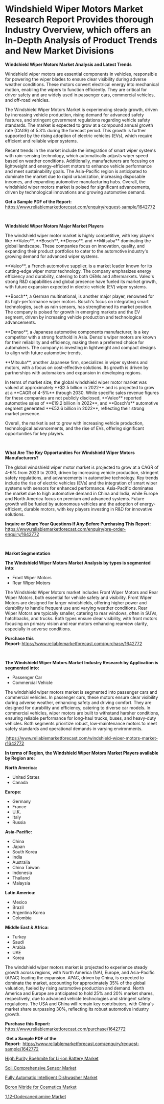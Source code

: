 <p><h1>Windshield Wiper Motors Market Research Report Provides thorough Industry Overview, which offers an In-Depth Analysis of Product Trends and New Market Divisions</h1></p><p><strong>Windshield Wiper Motors Market Analysis and Latest Trends</strong></p>
<p><p>Windshield wiper motors are essential components in vehicles, responsible for powering the wiper blades to ensure clear visibility during adverse weather conditions. These motors convert electrical energy into mechanical motion, enabling the wipers to function efficiently. They are critical for driver safety and are widely used in passenger cars, commercial vehicles, and off-road vehicles.</p><p>The Windshield Wiper Motors Market is experiencing steady growth, driven by increasing vehicle production, rising demand for advanced safety features, and stringent government regulations regarding vehicle safety standards. The market is expected to grow at a compound annual growth rate (CAGR) of 5.3% during the forecast period. This growth is further supported by the rising adoption of electric vehicles (EVs), which require efficient and reliable wiper systems.</p><p>Recent trends in the market include the integration of smart wiper systems with rain-sensing technology, which automatically adjusts wiper speed based on weather conditions. Additionally, manufacturers are focusing on lightweight and energy-efficient motors to enhance vehicle performance and meet sustainability goals. The Asia-Pacific region is anticipated to dominate the market due to rapid urbanization, increasing disposable incomes, and expanding automotive manufacturing hubs. Overall, the windshield wiper motors market is poised for significant advancements, driven by technological innovations and growing automotive demand.</p></p>
<p><strong>Get a Sample PDF of the Report:&nbsp;</strong> <a href="https://www.reliablemarketforecast.com/enquiry/request-sample/1642772?utm_campaign=1832&utm_medium=2&utm_source=Github&utm_content=ia&utm_term=22012025&utm_id=windshield-wiper-motors">https://www.reliablemarketforecast.com/enquiry/request-sample/1642772</a></p>
<p>&nbsp;</p>
<p><strong>Windshield Wiper Motors Major Market Players</strong></p>
<p><p>The windshield wiper motor market is highly competitive, with key players like **Valeo**, **Bosch**, **Denso**, and **Mitsuba** dominating the global landscape. These companies focus on innovation, quality, and expanding their product portfolios to cater to the automotive industry's growing demand for advanced wiper systems.</p><p>**Valeo**, a French automotive supplier, is a market leader known for its cutting-edge wiper motor technology. The company emphasizes energy efficiency and durability, catering to both OEMs and aftermarkets. Valeo's strong R&D capabilities and global presence have fueled its market growth, with future expansion expected in electric vehicle (EV) wiper systems.</p><p>**Bosch**, a German multinational, is another major player, renowned for its high-performance wiper motors. Bosch's focus on integrating smart technologies, such as rain sensors, has strengthened its market position. The company is poised for growth in emerging markets and the EV segment, driven by increasing vehicle production and technological advancements.</p><p>**Denso**, a Japanese automotive components manufacturer, is a key competitor with a strong foothold in Asia. Denso's wiper motors are known for their reliability and efficiency, making them a preferred choice for automakers. The company is investing in lightweight and compact designs to align with future automotive trends.</p><p>**Mitsuba**, another Japanese firm, specializes in wiper systems and motors, with a focus on cost-effective solutions. Its growth is driven by partnerships with automakers and expansion in developing regions.</p><p>In terms of market size, the global windshield wiper motor market was valued at approximately **$2.5 billion in 2022** and is projected to grow at a **CAGR of 4-5%** through 2030. While specific sales revenue figures for these companies are not publicly disclosed, **Valeo** reported automotive sales of **€19.2 billion in 2022**, and **Bosch's** automotive segment generated **€52.6 billion in 2022**, reflecting their strong market presence.</p><p>Overall, the market is set to grow with increasing vehicle production, technological advancements, and the rise of EVs, offering significant opportunities for key players.</p></p>
<p>&nbsp;</p>
<p><strong>What Are The Key Opportunities For Windshield Wiper Motors Manufacturers?</strong></p>
<p><p>The global windshield wiper motor market is projected to grow at a CAGR of 4-6% from 2023 to 2030, driven by increasing vehicle production, stringent safety regulations, and advancements in automotive technology. Key trends include the rise of electric vehicles (EVs) and the integration of smart wiper systems with sensors for enhanced performance. Asia-Pacific dominates the market due to high automotive demand in China and India, while Europe and North America focus on premium and advanced systems. Future growth will be fueled by autonomous vehicles and the adoption of energy-efficient, durable motors, with key players investing in R&D for innovative solutions.</p></p>
<p><strong>Inquire or Share Your Questions If Any Before Purchasing This Report:</strong> <a href="https://www.reliablemarketforecast.com/enquiry/pre-order-enquiry/1642772?utm_campaign=1832&utm_medium=2&utm_source=Github&utm_content=ia&utm_term=22012025&utm_id=windshield-wiper-motors">https://www.reliablemarketforecast.com/enquiry/pre-order-enquiry/1642772</a></p>
<p>&nbsp;</p>
<p><strong>Market Segmentation</strong></p>
<p><strong>The Windshield Wiper Motors Market Analysis by types is segmented into:</strong></p>
<p><ul><li>Front Wiper Motors</li><li>Rear Wiper Motors</li></ul></p>
<p><p>The Windshield Wiper Motors market includes Front Wiper Motors and Rear Wiper Motors, both essential for vehicle safety and visibility. Front Wiper Motors are designed for larger windshields, offering higher power and durability to handle frequent use and varying weather conditions. Rear Wiper Motors are typically smaller, catering to rear windows, often in SUVs, hatchbacks, and trucks. Both types ensure clear visibility, with front motors focusing on primary vision and rear motors enhancing rearview clarity, especially in adverse conditions.</p></p>
<p><strong>Purchase this Report:&nbsp;</strong><a href="https://www.reliablemarketforecast.com/purchase/1642772?utm_campaign=1832&utm_medium=2&utm_source=Github&utm_content=ia&utm_term=22012025&utm_id=windshield-wiper-motors">https://www.reliablemarketforecast.com/purchase/1642772</a></p>
<p>&nbsp;</p>
<p><strong>The Windshield Wiper Motors Market Industry Research by Application is segmented into:</strong></p>
<p><ul><li>Passenger Car</li><li>Commercial Vehicle</li></ul></p>
<p><p>The windshield wiper motors market is segmented into passenger cars and commercial vehicles. In passenger cars, these motors ensure clear visibility during adverse weather, enhancing safety and driving comfort. They are designed for durability and efficiency, catering to diverse car models. In commercial vehicles, wiper motors are built to withstand harsher conditions, ensuring reliable performance for long-haul trucks, buses, and heavy-duty vehicles. Both segments prioritize robust, low-maintenance motors to meet safety standards and operational demands in varying environments.</p></p>
<p><a href="https://www.reliablemarketforecast.com/windshield-wiper-motors-market-r1642772?utm_campaign=1832&utm_medium=2&utm_source=Github&utm_content=ia&utm_term=22012025&utm_id=windshield-wiper-motors">&nbsp;https://www.reliablemarketforecast.com/windshield-wiper-motors-market-r1642772</a></p>
<p><strong>In terms of Region, the Windshield Wiper Motors Market Players available by Region are:</strong></p>
<p>
    <p> <strong> North America: </strong>
        <ul>
            <li>United States</li>
            <li>Canada</li>
        </ul>
        </p> 
    <p> <strong> Europe: </strong>
        <ul>
            <li>Germany</li>
            <li>France</li>
            <li>U.K.</li>
            <li>Italy</li>
            <li>Russia</li>
        </ul>
        </p> 
    <p> <strong> Asia-Pacific: </strong>
        <ul>
            <li>China</li>
            <li>Japan</li>
            <li>South Korea</li>
            <li>India</li>
            <li>Australia</li>
            <li>China Taiwan</li>
            <li>Indonesia</li>
            <li>Thailand</li>
            <li>Malaysia</li>
        </ul>
        </p> 
    <p> <strong> Latin America: </strong>
        <ul>
            <li>Mexico</li>
            <li>Brazil</li>
            <li>Argentina Korea</li>
            <li>Colombia</li>
        </ul>
        </p> 
    <p> <strong> Middle East & Africa: </strong>
        <ul>
            <li>Turkey</li>
            <li>Saudi</li>
            <li>Arabia</li>
            <li>UAE</li>
            <li>Korea</li>
        </ul>
    </p>
    </p>
<p><p>The windshield wiper motors market is projected to experience steady growth across regions, with North America (NA), Europe, and Asia-Pacific (APAC) leading the expansion. APAC, driven by China, is expected to dominate the market, accounting for approximately 35% of the global valuation, fueled by rising automotive production and demand. North America and Europe are anticipated to hold 25% and 20% market shares, respectively, due to advanced vehicle technologies and stringent safety regulations. The USA and China will remain key contributors, with China's market share surpassing 30%, reflecting its robust automotive industry growth.</p></p>
<p><strong>Purchase this Report: </strong><a href="https://www.reliablemarketforecast.com/purchase/1642772?utm_campaign=1832&utm_medium=2&utm_source=Github&utm_content=ia&utm_term=22012025&utm_id=windshield-wiper-motors">https://www.reliablemarketforecast.com/purchase/1642772</a></p>
<p>&nbsp;<strong>Get a Sample PDF of the Report:&nbsp;&nbsp;</strong><a href="https://www.reliablemarketforecast.com/enquiry/request-sample/1642772?utm_campaign=1832&utm_medium=2&utm_source=Github&utm_content=ia&utm_term=22012025&utm_id=windshield-wiper-motors">https://www.reliablemarketforecast.com/enquiry/request-sample/1642772</a></p>
<p><strong></strong></p>
<p><p><a href="https://www.linkedin.com/pulse/key-trends-driving-high-purity-boehmite-li-ion-battery-market-zw0ie?utm_campaign=1832&utm_medium=2&utm_source=Github&utm_content=ia&utm_term=22012025&utm_id=windshield-wiper-motors">High Purity Boehmite for Li-ion Battery Market</a></p><p><a href="https://www.linkedin.com/pulse/soil-comprehensive-sensor-market-trends-historical-forecast-zdone?utm_campaign=1832&utm_medium=2&utm_source=Github&utm_content=ia&utm_term=22012025&utm_id=windshield-wiper-motors">Soil Comprehensive Sensor Market</a></p><p><a href="https://www.linkedin.com/pulse/qualitative-quantitative-insights-fully-automatic-intelligent-zqiye?utm_campaign=1832&utm_medium=2&utm_source=Github&utm_content=ia&utm_term=22012025&utm_id=windshield-wiper-motors">Fully Automatic Intelligent Dishwasher Market</a></p><p><a href="https://www.linkedin.com/pulse/value-segmentation-share-andanalysis-boron-nitride-cosmetics-a7eee?utm_campaign=1832&utm_medium=2&utm_source=Github&utm_content=ia&utm_term=22012025&utm_id=windshield-wiper-motors">Boron Nitride for Cosmetics Market</a></p><p><a href="https://www.linkedin.com/pulse/comprehensive-overview-112-dodecanediamine-market-share-2t2lc?utm_campaign=1832&utm_medium=2&utm_source=Github&utm_content=ia&utm_term=22012025&utm_id=windshield-wiper-motors">1,12-Dodecanediamine Market</a></p></p>